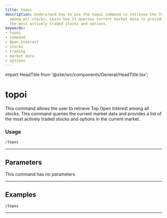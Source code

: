 ```yaml
---
title: topoi
description: Understand how to use the topoi command to retrieve the Top Open Interest
  among all stocks. Learn how it queries current market data to provide a list of
  the most actively traded stocks and options.
keywords:
- topoi
- command
- Open Interest
- stocks
- trading
- market data
- options
---
```


import HeadTitle from '@site/src/components/General/HeadTitle.tsx';

<HeadTitle title="topoi - Options - Telegram - Reference | OpenBB Bot Docs" />

# topoi

This command allows the user to retrieve Top Open Interest among all stocks. This command queries the current market data and provides a list of the most actively traded stocks and options in the current market.

### Usage

```python wordwrap
/topoi
```

---

## Parameters

This command has no parameters



---

## Examples

```
/topoi
```
---

